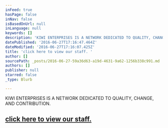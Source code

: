 ```yaml
---
inFeed: true
hasPage: false
inNav: false
isBasedOnUrl: null
inLanguage: null
keywords: []
description: 'KIWI ENTERPRISES IS A NETWORK DEDICATED TO QUALITY, CHANGE, AND CONTRIBUTION.'
datePublished: '2016-06-27T17:16:47.464Z'
dateModified: '2016-06-27T17:16:07.425Z'
title: 'click here to view our staff. '
author: []
sourcePath: _posts/2016-06-27-59a36d63-a19d-4631-9a62-1256b338c991.md
authors: []
publisher: null
starred: false
_type: Blurb

---
```

KIWI ENTERPRISES IS A NETWORK DEDICATED TO QUALITY, CHANGE, AND CONTRIBUTION.

## [click here to view our staff. ][0]

[0]: http://thegrid.ai/kiwienterprises/staff
